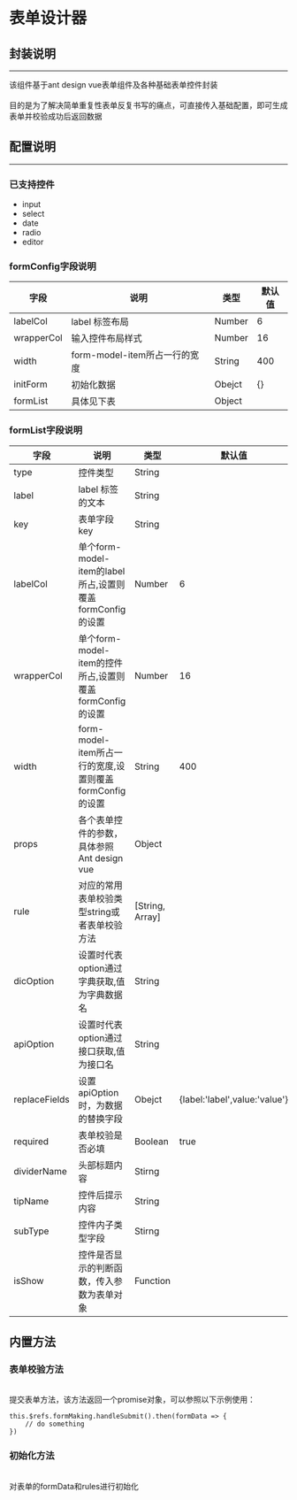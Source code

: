 # 表单设计器



## 封装说明

---

该组件基于ant design vue表单组件及各种基础表单控件封装<br />
<br />目的是为了解决简单重复性表单反复书写的痛点，可直接传入基础配置，即可生成表单并校验成功后返回数据<br />

## 配置说明

---

### 已支持控件


- input
- select
- date
- radio
- editor



### formConfig字段说明
| 字段 | 说明 | 类型 | 默认值 |
| --- | --- | --- | --- |
| labelCol | label 标签布局 | Number | 6 |
| wrapperCol | 输入控件布局样式 | Number | 16 |
| width | form-model-item所占一行的宽度 | String | 400 |
| initForm | 初始化数据 | Obejct | {} |
| formList | 具体见下表 | Object |  |



### formList字段说明
| 字段 | 说明 | 类型 | 默认值 |
| --- | --- | --- | --- |
| type | 控件类型 | String |  |
| label | label 标签的文本 | String |  |
| key | 表单字段key | String |  |
| labelCol | 单个form-model-item的label所占,设置则覆盖formConfig的设置 | Number | 6 |
| wrapperCol | 单个form-model-item的控件所占,设置则覆盖formConfig的设置 | Number | 16 |
| width | form-model-item所占一行的宽度,设置则覆盖formConfig的设置 | String | 400 |
| props | 各个表单控件的参数，具体参照Ant design vue | Object |  |
| rule | 对应的常用表单校验类型string或者表单校验方法 | [String, Array] |  |
| dicOption | 设置时代表option通过字典获取,值为字典数据名 | String |  |
| apiOption | 设置时代表option通过接口获取,值为接口名 | String |  |
| replaceFields | 设置apiOption时，为数据的替换字段 | Obejct | {label:'label',value:'value'} |
| required | 表单校验是否必填 | Boolean | true |
| dividerName | 头部标题内容 | Stirng |  |
| tipName | 控件后提示内容 | String |  |
| subType | 控件内子类型字段 | Stirng |  |
| isShow | 控件是否显示的判断函数，传入参数为表单对象 | Function |  |



## 内置方法


### 表单校验方法

<br />提交表单方法，该方法返回一个promise对象，可以参照以下示例使用：<br />

```
this.$refs.formMaking.handleSubmit().then(formData => {
    // do something
})
```


### 初始化方法

<br />对表单的formData和rules进行初始化
